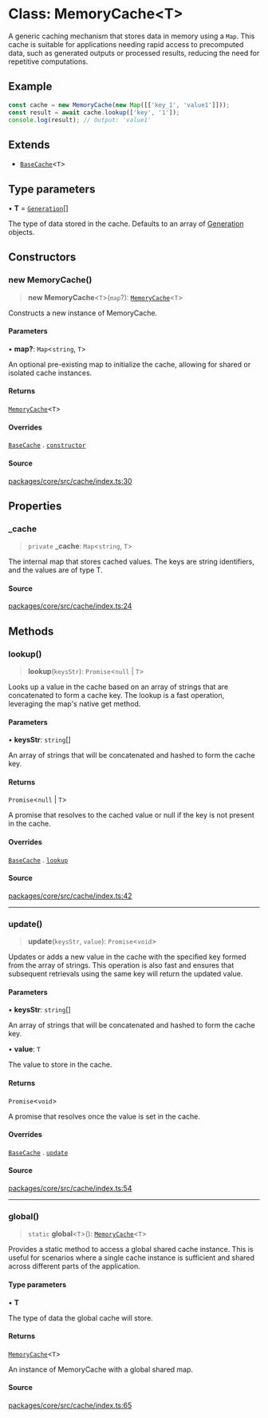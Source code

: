 # Class: MemoryCache\<T\>

A generic caching mechanism that stores data in memory using a `Map`.
This cache is suitable for applications needing rapid access to precomputed data,
such as generated outputs or processed results, reducing the need for repetitive computations.

## Example

```typescript
const cache = new MemoryCache(new Map([['key_1', 'value1']]));
const result = await cache.lookup(['key', '1']);
console.log(result); // Output: 'value1'
```

## Extends

- [`BaseCache`](../base/classes/BaseCache.md)\<`T`\>

## Type parameters

• **T** = [`Generation`](../../events/output/provide/generation/interfaces/Generation.md)[]

The type of data stored in the cache. Defaults to an array of [Generation](../../events/output/provide/generation/interfaces/Generation.md) objects.

## Constructors

### new MemoryCache()

> **new MemoryCache**\<`T`\>(`map`?): [`MemoryCache`](MemoryCache.md)\<`T`\>

Constructs a new instance of MemoryCache.

#### Parameters

• **map?**: `Map`\<`string`, `T`\>

An optional pre-existing map to initialize the cache, allowing for shared or isolated cache instances.

#### Returns

[`MemoryCache`](MemoryCache.md)\<`T`\>

#### Overrides

[`BaseCache`](../base/classes/BaseCache.md) . [`constructor`](../base/classes/BaseCache.md#constructors)

#### Source

[packages/core/src/cache/index.ts:30](https://github.com/VictorS67/encre/blob/42c3bddca4be2d23ad959c1c99381eefbf43789c/packages/core/src/cache/index.ts#L30)

## Properties

### \_cache

> `private` **\_cache**: `Map`\<`string`, `T`\>

The internal map that stores cached values. The keys are string identifiers, and the values are of type T.

#### Source

[packages/core/src/cache/index.ts:24](https://github.com/VictorS67/encre/blob/42c3bddca4be2d23ad959c1c99381eefbf43789c/packages/core/src/cache/index.ts#L24)

## Methods

### lookup()

> **lookup**(`keysStr`): `Promise`\<`null` \| `T`\>

Looks up a value in the cache based on an array of strings that are concatenated to form a cache key.
The lookup is a fast operation, leveraging the map's native get method.

#### Parameters

• **keysStr**: `string`[]

An array of strings that will be concatenated and hashed to form the cache key.

#### Returns

`Promise`\<`null` \| `T`\>

A promise that resolves to the cached value or null if the key is not present in the cache.

#### Overrides

[`BaseCache`](../base/classes/BaseCache.md) . [`lookup`](../base/classes/BaseCache.md#lookup)

#### Source

[packages/core/src/cache/index.ts:42](https://github.com/VictorS67/encre/blob/42c3bddca4be2d23ad959c1c99381eefbf43789c/packages/core/src/cache/index.ts#L42)

***

### update()

> **update**(`keysStr`, `value`): `Promise`\<`void`\>

Updates or adds a new value in the cache with the specified key formed from the array of strings.
This operation is also fast and ensures that subsequent retrievals using the same key will return the updated value.

#### Parameters

• **keysStr**: `string`[]

An array of strings that will be concatenated and hashed to form the cache key.

• **value**: `T`

The value to store in the cache.

#### Returns

`Promise`\<`void`\>

A promise that resolves once the value is set in the cache.

#### Overrides

[`BaseCache`](../base/classes/BaseCache.md) . [`update`](../base/classes/BaseCache.md#update)

#### Source

[packages/core/src/cache/index.ts:54](https://github.com/VictorS67/encre/blob/42c3bddca4be2d23ad959c1c99381eefbf43789c/packages/core/src/cache/index.ts#L54)

***

### global()

> `static` **global**\<`T`\>(): [`MemoryCache`](MemoryCache.md)\<`T`\>

Provides a static method to access a global shared cache instance. This is useful for scenarios where
a single cache instance is sufficient and shared across different parts of the application.

#### Type parameters

• **T**

The type of data the global cache will store.

#### Returns

[`MemoryCache`](MemoryCache.md)\<`T`\>

An instance of MemoryCache with a global shared map.

#### Source

[packages/core/src/cache/index.ts:65](https://github.com/VictorS67/encre/blob/42c3bddca4be2d23ad959c1c99381eefbf43789c/packages/core/src/cache/index.ts#L65)
